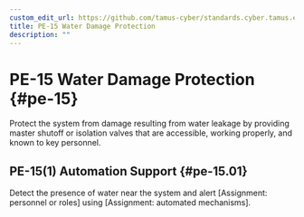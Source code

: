 ```yaml
---
custom_edit_url: https://github.com/tamus-cyber/standards.cyber.tamus.edu/tree/main/content/tamus.edu/TAMUS_profile.xml
title: PE-15 Water Damage Protection
description: ""
---
```


# PE-15 Water Damage Protection {#pe-15}

Protect the system from damage resulting from water leakage by providing master shutoff or isolation valves that are accessible, working properly, and known to key personnel.

## PE-15(1) Automation Support {#pe-15.01}

Detect the presence of water near the system and alert [Assignment: personnel or roles] using [Assignment: automated mechanisms].

